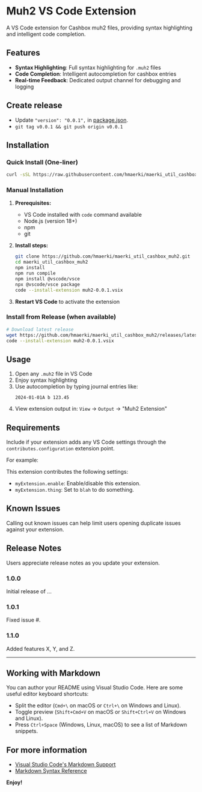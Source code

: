# Muh2 VS Code Extension

A VS Code extension for Cashbox muh2 files, providing syntax highlighting and intelligent code completion.

## Features

- **Syntax Highlighting**: Full syntax highlighting for `.muh2` files
- **Code Completion**: Intelligent autocompletion for cashbox entries
- **Real-time Feedback**: Dedicated output channel for debugging and logging

## Create release

* Update `"version": "0.0.1",` in [package.json](package.json).
* `git tag v0.0.1 && git push origin v0.0.1`

## Installation

### Quick Install (One-liner)

```bash
curl -sSL https://raw.githubusercontent.com/hmaerki/maerki_util_cashbox_muh2/main/install.sh | bash
```

### Manual Installation

1. **Prerequisites:**
   - VS Code installed with `code` command available
   - Node.js (version 18+)
   - npm
   - git

2. **Install steps:**
   ```bash
   git clone https://github.com/hmaerki/maerki_util_cashbox_muh2.git
   cd maerki_util_cashbox_muh2
   npm install
   npm run compile
   npm install @vscode/vsce
   npx @vscode/vsce package
   code --install-extension muh2-0.0.1.vsix
   ```

3. **Restart VS Code** to activate the extension

### Install from Release (when available)

```bash
# Download latest release
wget https://github.com/hmaerki/maerki_util_cashbox_muh2/releases/latest/download/muh2-0.0.1.vsix
code --install-extension muh2-0.0.1.vsix
```

## Usage

1. Open any `.muh2` file in VS Code
2. Enjoy syntax highlighting
3. Use autocompletion by typing journal entries like:
   ```
   2024-01-01A b 123.45 
   ```
4. View extension output in: `View` → `Output` → "Muh2 Extension"

## Requirements

Include if your extension adds any VS Code settings through the `contributes.configuration` extension point.

For example:

This extension contributes the following settings:

* `myExtension.enable`: Enable/disable this extension.
* `myExtension.thing`: Set to `blah` to do something.

## Known Issues

Calling out known issues can help limit users opening duplicate issues against your extension.

## Release Notes

Users appreciate release notes as you update your extension.

### 1.0.0

Initial release of ...

### 1.0.1

Fixed issue #.

### 1.1.0

Added features X, Y, and Z.

---

## Working with Markdown

You can author your README using Visual Studio Code. Here are some useful editor keyboard shortcuts:

* Split the editor (`Cmd+\` on macOS or `Ctrl+\` on Windows and Linux).
* Toggle preview (`Shift+Cmd+V` on macOS or `Shift+Ctrl+V` on Windows and Linux).
* Press `Ctrl+Space` (Windows, Linux, macOS) to see a list of Markdown snippets.

## For more information

* [Visual Studio Code's Markdown Support](http://code.visualstudio.com/docs/languages/markdown)
* [Markdown Syntax Reference](https://help.github.com/articles/markdown-basics/)

**Enjoy!**
